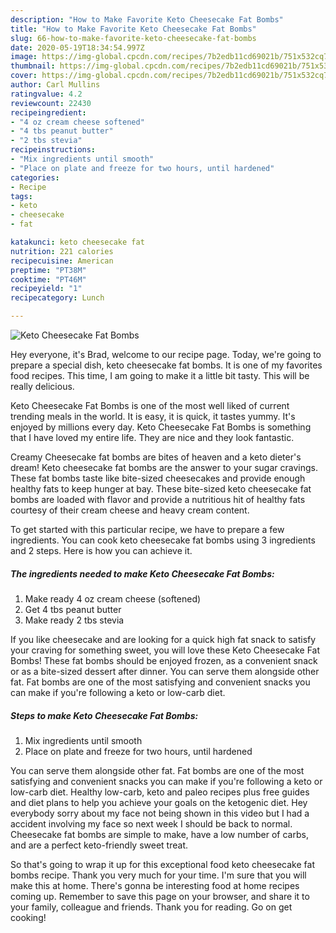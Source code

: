 ```yaml
---
description: "How to Make Favorite Keto Cheesecake Fat Bombs"
title: "How to Make Favorite Keto Cheesecake Fat Bombs"
slug: 66-how-to-make-favorite-keto-cheesecake-fat-bombs
date: 2020-05-19T18:34:54.997Z
image: https://img-global.cpcdn.com/recipes/7b2edb11cd69021b/751x532cq70/keto-cheesecake-fat-bombs-recipe-main-photo.jpg
thumbnail: https://img-global.cpcdn.com/recipes/7b2edb11cd69021b/751x532cq70/keto-cheesecake-fat-bombs-recipe-main-photo.jpg
cover: https://img-global.cpcdn.com/recipes/7b2edb11cd69021b/751x532cq70/keto-cheesecake-fat-bombs-recipe-main-photo.jpg
author: Carl Mullins
ratingvalue: 4.2
reviewcount: 22430
recipeingredient:
- "4 oz cream cheese softened"
- "4 tbs peanut butter"
- "2 tbs stevia"
recipeinstructions:
- "Mix ingredients until smooth"
- "Place on plate and freeze for two hours, until hardened"
categories:
- Recipe
tags:
- keto
- cheesecake
- fat

katakunci: keto cheesecake fat 
nutrition: 221 calories
recipecuisine: American
preptime: "PT38M"
cooktime: "PT46M"
recipeyield: "1"
recipecategory: Lunch

---
```



![Keto Cheesecake Fat Bombs](https://img-global.cpcdn.com/recipes/7b2edb11cd69021b/751x532cq70/keto-cheesecake-fat-bombs-recipe-main-photo.jpg)

Hey everyone, it's Brad, welcome to our recipe page. Today, we're going to prepare a special dish, keto cheesecake fat bombs. It is one of my favorites food recipes. This time, I am going to make it a little bit tasty. This will be really delicious.

Keto Cheesecake Fat Bombs is one of the most well liked of current trending meals in the world. It is easy, it is quick, it tastes yummy. It's enjoyed by millions every day. Keto Cheesecake Fat Bombs is something that I have loved my entire life. They are nice and they look fantastic.

Creamy Cheesecake fat bombs are bites of heaven and a keto dieter&#39;s dream! Keto cheesecake fat bombs are the answer to your sugar cravings. These fat bombs taste like bite-sized cheesecakes and provide enough healthy fats to keep hunger at bay. These bite-sized keto cheesecake fat bombs are loaded with flavor and provide a nutritious hit of healthy fats courtesy of their cream cheese and heavy cream content.


To get started with this particular recipe, we have to prepare a few ingredients. You can cook keto cheesecake fat bombs using 3 ingredients and 2 steps. Here is how you can achieve it.

<!--inarticleads1-->

##### The ingredients needed to make Keto Cheesecake Fat Bombs:

1. Make ready 4 oz cream cheese (softened)
1. Get 4 tbs peanut butter
1. Make ready 2 tbs stevia


If you like cheesecake and are looking for a quick high fat snack to satisfy your craving for something sweet, you will love these Keto Cheesecake Fat Bombs! These fat bombs should be enjoyed frozen, as a convenient snack or as a bite-sized dessert after dinner. You can serve them alongside other fat. Fat bombs are one of the most satisfying and convenient snacks you can make if you&#39;re following a keto or low-carb diet. 

<!--inarticleads2-->

##### Steps to make Keto Cheesecake Fat Bombs:

1. Mix ingredients until smooth
1. Place on plate and freeze for two hours, until hardened


You can serve them alongside other fat. Fat bombs are one of the most satisfying and convenient snacks you can make if you&#39;re following a keto or low-carb diet. Healthy low-carb, keto and paleo recipes plus free guides and diet plans to help you achieve your goals on the ketogenic diet. Hey everybody sorry about my face not being shown in this video but I had a accident involving my face so next week I should be back to normal. Cheesecake fat bombs are simple to make, have a low number of carbs, and are a perfect keto-friendly sweet treat. 

So that's going to wrap it up for this exceptional food keto cheesecake fat bombs recipe. Thank you very much for your time. I'm sure that you will make this at home. There's gonna be interesting food at home recipes coming up. Remember to save this page on your browser, and share it to your family, colleague and friends. Thank you for reading. Go on get cooking!
